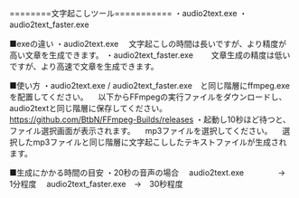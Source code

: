 ========文字起こしツール===========
・audio2text.exe
・audio2text_faster.exe　

■exeの違い
・audio2text.exe
　文字起こしの時間は長いですが、より精度が高い文章を生成できます。
・audio2text_faster.exe　
　文章生成の精度は低いですが、より高速で文章を生成できます。


■使い方
・audio2text.exe / audio2text_faster.exe　と同じ階層にffmpeg.exeを配置してください。
　以下からFFmpegの実行ファイルをダウンロードし、audio2textと同じ階層に保存してください。
　https://github.com/BtbN/FFmpeg-Builds/releases
・起動し10秒ほど待つと、ファイル選択画面が表示されます。
　mp3ファイルを選択してください。
　選択したmp3ファイルと同じ階層に文字起こししたテキストファイルが生成されます。


■生成にかかる時間の目安
・20秒の音声の場合
　audio2text.exe　　　　 →　1分程度
　audio2text_faster.exe　→　30秒程度
